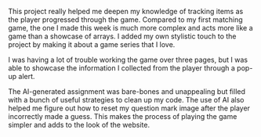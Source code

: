 This project really helped me deepen my knowledge of tracking items as the player progressed through the game. Compared to my first matching game, the one I made this week is much more complex and acts more like a game than a showcase of arrays. I added my own stylistic touch to the project by making it about a game series that I love.

I was having a lot of trouble working the game over three pages, but I was able to showcase the information I collected from the player through a pop-up alert. 

The AI-generated assignment was bare-bones and unappealing but filled with a bunch of useful strategies to clean up my code. The use of AI also helped me figure out how to reset my question mark image after the player incorrectly made a guess. This makes the process of playing the game simpler and adds to the look of the website. 
